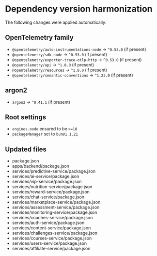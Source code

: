 # Dependency version harmonization

The following changes were applied automatically:

## OpenTelemetry family
- `@opentelemetry/auto-instrumentations-node` → `^0.53.0` (if present)
- `@opentelemetry/sdk-node` → `^0.53.0` (if present)
- `@opentelemetry/exporter-trace-otlp-http` → `^0.53.0` (if present)
- `@opentelemetry/api` → `^1.8.0` (if present)
- `@opentelemetry/resources` → `^1.8.0` (if present)
- `@opentelemetry/semantic-conventions` → `^1.23.0` (if present)

## argon2
- `argon2` → `^0.41.1` (if present)

## Root settings
- `engines.node` ensured to be `>=18`
- `packageManager` set to `bun@1.1.21`

## Updated files
- package.json
- apps/backend/package.json
- services/predictive-service/package.json
- services/ai-service/package.json
- services/vip-service/package.json
- services/nutrition-service/package.json
- services/reward-service/package.json
- services/chat-service/package.json
- services/marketplace-service/package.json
- services/assessment-service/package.json
- services/monitoring-service/package.json
- services/coaches-service/package.json
- services/auth-service/package.json
- services/content-service/package.json
- services/challenges-service/package.json
- services/courses-service/package.json
- services/users-service/package.json
- services/affiliate-service/package.json
